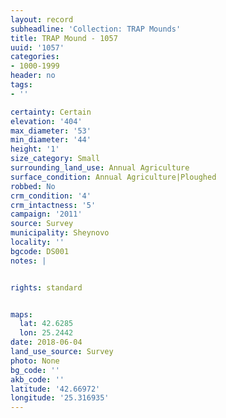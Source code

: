```yaml
---
layout: record
subheadline: 'Collection: TRAP Mounds'
title: TRAP Mound - 1057
uuid: '1057'
categories:
- 1000-1999
header: no
tags:
- ''

certainty: Certain
elevation: '404'
max_diameter: '53'
min_diameter: '44'
height: '1'
size_category: Small
surrounding_land_use: Annual Agriculture
surface_condition: Annual Agriculture|Ploughed
robbed: No
crm_condition: '4'
crm_intactness: '5'
campaign: '2011'
source: Survey
municipality: Sheynovo
locality: ''
bgcode: DS001
notes: |


rights: standard


maps:
  lat: 42.6285
  lon: 25.2442
date: 2018-06-04
land_use_source: Survey
photo: None
bg_code: ''
akb_code: ''
latitude: '42.66972'
longitude: '25.316935'
---
```

